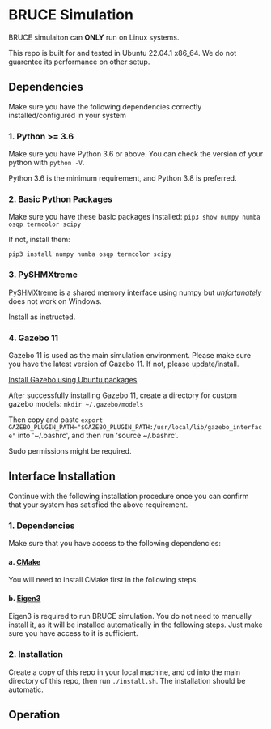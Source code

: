 # BRUCE Simulation

BRUCE simulaiton can __ONLY__ run on Linux systems.

This repo is built for and tested in Ubuntu 22.04.1 x86_64. We do not guarentee its performance on other setup.


## Dependencies

Make sure you have the following dependencies correctly installed/configured in your system

### 1. Python >= 3.6

Make sure you have Python 3.6 or above. You can check the version of your python with ```python -V```. 

Python 3.6 is the minimum requirement, and Python 3.8 is preferred.

### 2. Basic Python Packages

Make sure you have these basic packages installed: ```pip3 show numpy numba osqp termcolor scipy```

If not, install them:

```
pip3 install numpy numba osqp termcolor scipy
```

### 3. PySHMXtreme

[PySHMXtreme](https://github.com/Westwood-Robotics/PySHMXtreme) is a shared memory interface using numpy but _unfortunately_ does not work on Windows. 

Install as instructed.

### 4. Gazebo 11

Gazebo 11 is used as the main simulation environment. Please make sure you have the latest version of Gazebo 11. If not, please update/install.

[Install Gazebo using Ubuntu packages](https://classic.gazebosim.org/tutorials?tut=install_ubuntu)

After successfully installing Gazebo 11, create a directory for custom gazebo models: ```mkdir ~/.gazebo/models```

Then copy and paste ```export GAZEBO_PLUGIN_PATH="$GAZEBO_PLUGIN_PATH:/usr/local/lib/gazebo_interface"``` into '~/.bashrc', and then run 'source ~/.bashrc'.

Sudo permissions might be required.


## Interface Installation

Continue with the following installation procedure once you can confirm that your system has satisfied the above requirement.

### 1. Dependencies

Make sure that you have access to the following dependencies:

#### a. [CMake](https://cmake.org/)

You will need to install CMake first in the following steps.

#### b. [Eigen3](https://gitlab.com/libeigen/eigen)

Eigen3 is required to run BRUCE simulation. You do not need to manually install it, as it will be installed automatically in the following steps. Just make sure you have access to it is sufficient.

### 2. Installation

Create a copy of this repo in your local machine, and cd into the main directory of this repo, then run ```./install.sh```. The installation should be automatic.  

## Operation

